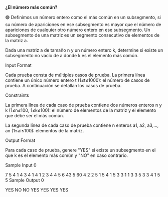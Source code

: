 **¿El número más común?**

🟢 Definimos un número entero como el más común en un subsegmento, si su número de apariciones en ese subsegmento es mayor que el número de apariciones de cualquier otro número entero en ese subsegmento. Un subsegmento de una matriz es un segmento consecutivo de elementos de la matriz a.

Dada una matriz a de tamaño n y un número entero k, determine si existe un subsegmento no vacío de a donde k es el elemento más común.

Input Format

Cada prueba consta de múltiples casos de prueba. La primera línea contiene un único número entero t (1≤t≤1000): el número de casos de prueba. A continuación se detallan los casos de prueba.

Constraints

La primera línea de cada caso de prueba contiene dos números enteros n y k (1≤n≤100, 1≤k≤100): el número de elementos de la matriz y el elemento que debe ser el más común.

La segunda línea de cada caso de prueba contiene n enteros a1, a2, a3,…, an (1≤ai≤100): elementos de la matriz.

Output Format

Para cada caso de prueba, genere "YES" si existe un subsegmento en el que k es el elemento más común y "NO" en caso contrario.

Sample Input 0

7
5 4
1 4 3 4 1
4 1
2 3 4 4
5 6
43 5 60 4 2
2 5
1 5
4 1
5 3 3 1
1 3
3
5 3
3 4 1 5 5
Sample Output 0

YES
NO
NO
YES
YES
YES
YES